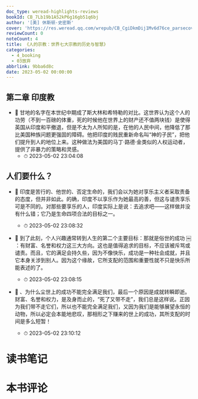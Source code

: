 ```yaml
---
doc_type: weread-highlights-reviews
bookId: CB_7Lb19b1A52kP6g16gb51q6bj
author: '[美] 休斯顿·史密斯'
cover: 'https://res.weread.qq.com/wrepub/CB_CgiDkmDij1Mv6d76ce_parsecover'
reviewCount: 0
noteCount: 4
title: 《人的宗教：世界七大宗教的历史与智慧》
categories:
  - 4_booking
  - 03放弃
abbrlink: 9bba6d8c
date: 2023-05-02 00:00:00
---
```



## 第二章 印度教


- 📌 甘地的名字在本世纪中期成了斯大林和希特勒的对比。这世界认为这个人的功劳（不到一百磅的体重，死的时候他在世界上的财产还不值两块钱）是使得英国从印度和平撤退，但是不太为人所知的是，在他的人民中间，他降低了那比美国种族问题更强固的障碍。他把印度的贱民重新命名叫“神的子民”，把他们提升到人的地位上来。这种做法为美国的马丁·路德·金类似的人权运动者，提供了非暴力的策略和灵感。 
    - ⏱ 2023-05-02 23:04:08 
## 人们要什么？


- 📌 印度是苦行的、他世的、否定生命的，我们会以为她对享乐主义者采取责备的态度，但并非如此。的确，印度不以享乐作为她最高的善，但这与谴责享乐可是不同的。对那些要享乐的人，印度实际上是说：去追求吧——这样做并没有什么错；它乃是生命四项合法的目标之一。 
    - ⏱ 2023-05-02 23:08:32 

- 📌 到了此刻，个人兴趣通常转到人生的第二个主要目标：那就是俗世的成功 ￼ ：有财富、名誉和权力这三大方向。这也是值得追求的目标，不应该被斥骂或谴责。而且，它的满足会持久些，因为不像快乐，成功是一种社会成就，并且它本身关涉到别人。因为这个缘故，它所支配的范围和重要性就不只是快乐所能表述的了。 
    - ⏱ 2023-05-02 23:08:15 

- 📌 、为什么尘世上的成功不能完全满足我们，最后一个原因是成就转瞬即逝。财富、名誉和权力，是及身而止的，“死了又带不走”，我们总是这样说。正因为我们带不走它们，所以也不能完全满足我们，又因为我们是能够展望永恒的动物，所以必定会本能地悲叹，那相形之下赚来的世上的成功，其所支配的时间是多么短暂！ 
    - ⏱ 2023-05-02 23:10:12 

# 读书笔记


# 本书评论
